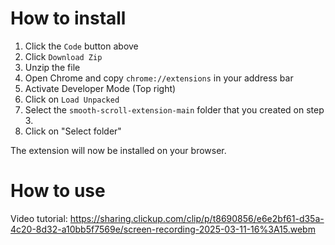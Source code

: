 # How to install

1. Click the `Code` button above
2. Click `Download Zip`
3. Unzip the file
4. Open Chrome and copy `chrome://extensions` in your address bar
5. Activate Developer Mode (Top right)
6. Click on `Load Unpacked`
7. Select the `smooth-scroll-extension-main` folder that you created on step 3. 
8. Click on "Select folder"

The extension will now be installed on your browser. 

# How to use
Video tutorial: https://sharing.clickup.com/clip/p/t8690856/e6e2bf61-d35a-4c20-8d32-a10bb5f7569e/screen-recording-2025-03-11-16%3A15.webm